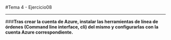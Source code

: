 #Tema 4 - Ejercicio08
- - -
###**Tras crear la cuenta de Azure, instalar las herramientas de línea de órdenes (Command line interface, cli) del mismo y configurarlas con la cuenta Azure correspondiente.**
